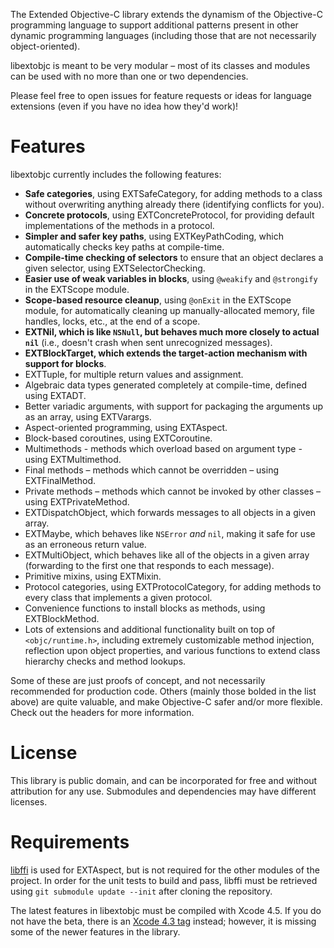 The Extended Objective-C library extends the dynamism of the Objective-C programming language to support additional patterns present in other dynamic programming languages (including those that are not necessarily object-oriented).

libextobjc is meant to be very modular – most of its classes and modules can be used with no more than one or two dependencies.

Please feel free to open issues for feature requests or ideas for language extensions (even if you have no idea how they'd work)!

# Features

libextobjc currently includes the following features:

 * **Safe categories**, using EXTSafeCategory, for adding methods to a class without overwriting anything already there (identifying conflicts for you).
 * **Concrete protocols**, using EXTConcreteProtocol, for providing default implementations of the methods in a protocol.
 * **Simpler and safer key paths**, using EXTKeyPathCoding, which automatically checks key paths at compile-time.
 * **Compile-time checking of selectors** to ensure that an object declares a given selector, using EXTSelectorChecking.
 * **Easier use of weak variables in blocks**, using `@weakify` and `@strongify` in the EXTScope module.
 * **Scope-based resource cleanup**, using `@onExit` in the EXTScope module, for automatically cleaning up manually-allocated memory, file handles, locks, etc., at the end of a scope.
 * **EXTNil, which is like `NSNull`, but behaves much more closely to actual `nil`** (i.e., doesn't crash when sent unrecognized messages).
 * **EXTBlockTarget, which extends the target-action mechanism with support for blocks**.
 * EXTTuple, for multiple return values and assignment.
 * Algebraic data types generated completely at compile-time, defined using EXTADT.
 * Better variadic arguments, with support for packaging the arguments up as an array, using EXTVarargs.
 * Aspect-oriented programming, using EXTAspect.
 * Block-based coroutines, using EXTCoroutine.
 * Multimethods - methods which overload based on argument type - using EXTMultimethod.
 * Final methods – methods which cannot be overridden – using EXTFinalMethod.
 * Private methods – methods which cannot be invoked by other classes – using EXTPrivateMethod.
 * EXTDispatchObject, which forwards messages to all objects in a given array.
 * EXTMaybe, which behaves like `NSError` _and_ `nil`, making it safe for use as an erroneous return value.
 * EXTMultiObject, which behaves like all of the objects in a given array (forwarding to the first one that responds to each message).
 * Primitive mixins, using EXTMixin.
 * Protocol categories, using EXTProtocolCategory, for adding methods to every class that implements a given protocol.
 * Convenience functions to install blocks as methods, using EXTBlockMethod.
 * Lots of extensions and additional functionality built on top of `<objc/runtime.h>`, including extremely customizable method injection, reflection upon object properties, and various functions to extend class hierarchy checks and method lookups.

Some of these are just proofs of concept, and not necessarily recommended for production code. Others (mainly those bolded in the list above) are quite valuable, and make Objective-C safer and/or more flexible. Check out the headers for more information.

# License

This library is public domain, and can be incorporated for free and without attribution for any use. Submodules and dependencies may have different licenses.

# Requirements

[libffi](https://github.com/jspahrsummers/libffi) is used for EXTAspect, but is not required for the other modules of the project. In order for the unit tests to build and pass, libffi must be retrieved using `git submodule update --init` after cloning the repository.

The latest features in libextobjc must be compiled with Xcode 4.5. If you do not have the beta, there is an [Xcode 4.3 tag](https://github.com/jspahrsummers/libextobjc/tree/Xcode43) instead; however, it is missing some of the newer features in the library.
